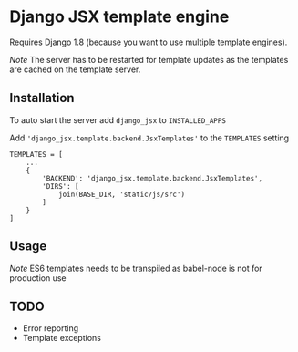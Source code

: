 # Django JSX template engine

Requires Django 1.8 (because you want to use multiple template engines).

*Note* The server has to be restarted for template updates as the templates are cached on the template server.

## Installation

To auto start the server add `django_jsx` to `INSTALLED_APPS`

Add `'django_jsx.template.backend.JsxTemplates'` to the `TEMPLATES` setting

    TEMPLATES = [
        ...
        {
            'BACKEND': 'django_jsx.template.backend.JsxTemplates',
            'DIRS': [
                join(BASE_DIR, 'static/js/src')
            ]
        }
    ]
    

## Usage

*Note* ES6 templates needs to be transpiled as babel-node is not for production use


## TODO

*  Error reporting
*  Template exceptions
